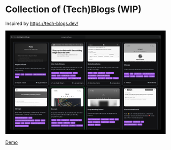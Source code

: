 # Collection of (Tech)Blogs (WIP)

Inspired by https://tech-blogs.dev/

![Screenshot](screenshot.png)

[Demo](https://techbloglist.netlify.app)
